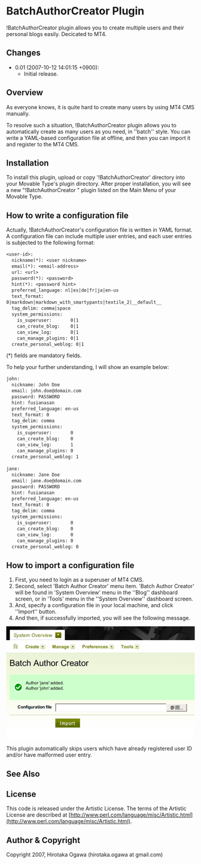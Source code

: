 # BatchAuthorCreator Plugin

!BatchAuthorCreator plugin allows you to create multiple users and their personal blogs easily.  Decicated to MT4.

## Changes

 * 0.01 (2007-10-12 14:01:15 +0900):
   * Initial release.

## Overview

As everyone knows, it is quite hard to create many users by using MT4 CMS manually.

To resolve such a situation, !BatchAuthorCreator plugin allows you to automatically create as many users as you need, in ''batch'' style.  You can write a YAML-based configuration file at offline, and then you can import it and register to the MT4 CMS.

## Installation

To install this plugin, upload or copy '!BatchAuthorCreator' directory into your Movable Type's plugin directory. After proper installation, you will see a new "!BatchAuthorCreator <version number>" plugin listed on the Main Menu of your Movable Type.

## How to write a configuration file

Actually, !BatchAuthorCreator's configuration file is written in YAML format.  A configuration file can include multiple user entries, and each user entries is subjected to the following format:

    <user-id>:
      nickname(*): <user nickname>
      email(*): <email-address>
      url: <url>
      password(*): <password>
      hint(*): <password hint>
      preferred_language: nl|es|de|fr|ja|en-us
      text_format: 0|markdown|markdown_with_smartypants|textile_2|__default__
      tag_delim: comma|space
      system_permissions:
        is_superuser:       0|1
        can_create_blog:    0|1
        can_view_log:       0|1
        can_manage_plugins: 0|1
      create_personal_weblog: 0|1

(*) fields are mandatory fields.

To help your further understanding, I will show an example below:

    john:
      nickname: John Doe
      email: john.doe@domain.com
      password: PASSWORD
      hint: fusianasan
      preferred_language: en-us
      text_format: 0
      tag_delim: comma
      system_permissions:
        is_superuser:       0
        can_create_blog:    0
        can_view_log:       1
        can_manage_plugins: 0
      create_personal_weblog: 1
    
    jane:
      nickname: Jane Doe
      email: jane.doe@domain.com
      password: PASSWORD
      hint: fusianasan
      preferred_language: en-us
      text_format: 0
      tag_delim: comma
      system_permissions:
        is_superuser:       0
        can_create_blog:    0
        can_view_log:       0
        can_manage_plugins: 0
      create_personal_weblog: 0

## How to import a configuration file

 1. First, you need to login as a superuser of MT4 CMS.
 1. Second, select 'Batch Author Creator' menu item.  'Batch Author Creator' will be found in 'System Overview' menu in the ''Blog'' dashboard screen, or in 'Tools' menu in the ''System Overview'' dashboard screen.
 1. And, specify a configuration file in your local machine, and click ''Import'' button.
 1. And then, if successfully imported, you will see the following message.

![](images/BatchAuthorCreator_en.png)

This plugin automatically skips users which have already registered user ID and/or have malformed user entry.

## See Also

## License

This code is released under the Artistic License. The terms of the Artistic License are described at [http://www.perl.com/language/misc/Artistic.html](http://www.perl.com/language/misc/Artistic.html).

## Author & Copyright

Copyright 2007, Hirotaka Ogawa (hirotaka.ogawa at gmail.com)
